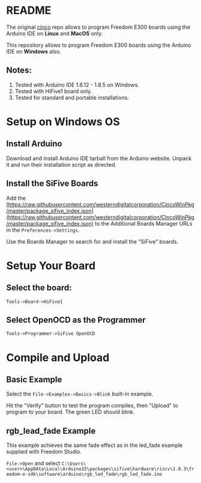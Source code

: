 # README #

The original [cinco](https://github.com/sifive/cinco) repo allows to program Freedom E300 boards using the Arduino IDE on **Linux** and **MacOS** only.

This repository allows to program Freedom E300 boards using the Arduino IDE on **Windows** also.

## Notes: ##
1. Tested with Arduino IDE 1.6.12 - 1.8.5 on Windows.
2. Tested with HiFive1 board only.
3. Tested for standard and portable installations.

# Setup on Windows OS #

## Install Arduino ##

Download and install Arduino IDE tarball from the Arduino website. Unpack it and run their installation script as directed.

## Install the SiFive Boards ##

Add the [https://raw.githubusercontent.com/westerndigitalcorporation/CincoWinPkg/master/package_sifive_index.json](https://raw.githubusercontent.com/westerndigitalcorporation/CincoWinPkg/master/package_sifive_index.json)
to the Additional Boards Manager URLs in the `Preferences->Settings`.

Use the Boards Manager to search for and install the "SiFive" boards.

# Setup Your Board #

## Select the board: ##
```
Tools->Board->HiFive1
```

## Select OpenOCD as the Programmer ##
```
Tools->Programmer->SiFive OpenOCD
```

# Compile and Upload #

## Basic Example ##

Select the `File->Examples->Basics->Blink` built-in example.

Hit the "Verify" button to test the program compiles,
then "Upload" to program to your board. The green LED should blink.

## rgb_lead_fade Example ##

This example achieves the same fade effect as in the led_fade example supplied with Freedom Studio.

`File->Open` and select `C:\Users\<user>\AppDAta\Local\Arduino15\packages\sifive\hardware\riscv\1.0.3\freedom-e-sdk\software\arduino\rgb_led_fade\rgb_led_fade.ino`
